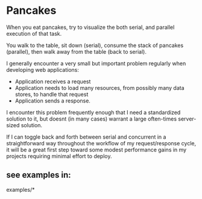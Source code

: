 # Pancakes

When you eat pancakes, try to visualize the both serial, and parallel execution of that task.

You walk to the table, sit down (serial), consume the stack of pancakes (parallel), then walk away from the table (back to serial).

I generally encounter a very small but important problem regularly when developing web applications:

 * Application receives a request
 * Application needs to load many resources, from possibly many data stores, to handle that request
 * Application sends a response.

I encounter this problem frequently enough that I need a standardized solution to it, but doesnt (in many cases) warrant a large often-times server-sized solution.

If I can toggle back and forth between serial and concurrent in a straightforward way throughout the workflow of my request/response cycle, it will be a great first step toward some modest performance gains in my projects requiring minimal effort to deploy.

## see examples in:

examples/*

